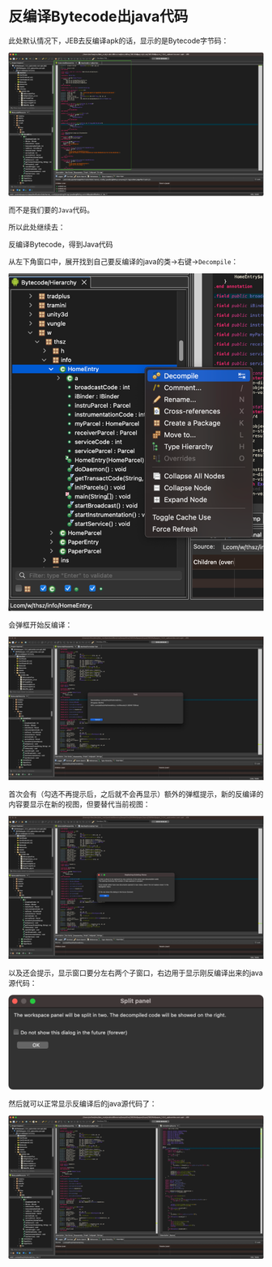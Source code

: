 # 反编译Bytecode出java代码

此处默认情况下，JEB去反编译apk的话，显示的是Bytecode字节码：

![jeb_decompiled_show_bytecode](../../assets/img/jeb_decompiled_show_bytecode.png)

而不是我们要的`Java`代码。

所以此处继续去：

反编译Bytecode，得到Java代码

从左下角窗口中，展开找到自己要反编译的java的类->右键->`Decompile`：

![jeb_choose_class_right_decompile](../../assets/img/jeb_choose_class_right_decompile.png)

会弹框开始反编译：

![jeb_decompiling_to_java](../../assets/img/jeb_decompiling_to_java.jpg)

首次会有（勾选不再提示后，之后就不会再显示）额外的弹框提示，新的反编译的内容要显示在新的视图，但要替代当前视图：

![jeb_tip_view_replaced](../../assets/img/jeb_tip_view_replaced.jpg)

以及还会提示，显示窗口要分左右两个子窗口，右边用于显示刚反编译出来的java源代码：

![jeb_tip_workspace_panel_split](../../assets/img/jeb_tip_workspace_panel_split.png)

然后就可以正常显示反编译后的java源代码了：

![jeb_show_decompiled_java_code](../../assets/img/jeb_show_decompiled_java_code.jpg)
